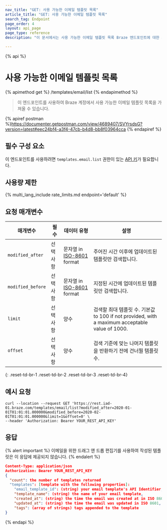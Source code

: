 ```yaml
---
nav_title: "GET: 사용 가능한 이메일 템플릿 목록"
article_title: "GET: 사용 가능한 이메일 템플릿 목록"
search_tag: Endpoint
page_order: 4
layout: api_page
page_type: reference
description: "이 문서에서는 사용 가능한 이메일 템플릿 목록 Braze 엔드포인트에 대한 세부 정보를 간략하게 설명합니다."

---
```

{% api %}
# 사용 가능한 이메일 템플릿 목록
{% apimethod get %}
/templates/email/list
{% endapimethod %}

> 이 엔드포인트를 사용하여 Braze 계정에서 사용 가능한 이메일 템플릿 목록을 가져올 수 있습니다.

{% apiref postman %}https://documenter.getpostman.com/view/4689407/SVYrsdsG?version=latest#eec24bf4-a3f4-47cb-b4d8-bb8f03964cca {% endapiref %}

## 필수 구성 요소
이 엔드포인트를 사용하려면 `templates.email.list` 권한이 있는 [API 키]({{site.baseurl}}/api/api_key/)가 필요합니다.

## 사용량 제한

{% multi_lang_include rate_limits.md endpoint='default' %}

## 요청 매개변수

| 매개변수 | 필수 | 데이터 유형 | 설명 |
|---|---|---|---|
| `modified_after`  | 선택 사항 | 문자열 in [ISO-8601](https://en.wikipedia.org/wiki/ISO_8601) format | 주어진 시간 이후에 업데이트된 템플릿만 검색합니다. |
| `modified_before`  |  선택 사항 | 문자열 in [ISO-8601](https://en.wikipedia.org/wiki/ISO_8601) format | 지정된 시간에 업데이트된 템플릿만 검색합니다. |
| `limit` | 선택 사항 | 양수 | 검색할 최대 템플릿 수. 기본값 to 100 if not provided, with a maximum acceptable value of 1000. |
| `offset`  |  선택 사항 | 양수 | 검색 기준에 맞는 나머지 템플릿을 반환하기 전에 건너뛸 템플릿 수. |
{: .reset-td-br-1 .reset-td-br-2 .reset-td-br-3  .reset-td-br-4}

## 예시 요청
```
curl --location --request GET 'https://rest.iad-01.braze.com/templates/email/list?modified_after=2020-01-01T01:01:01.000000&modified_before=2020-02-01T01:01:01.000000&limit=1&offset=0' \
--header 'Authorization: Bearer YOUR_REST_API_KEY'
```

## 응답 

{% alert important %}
이메일을 위한 드래그 앤 드롭 편집기를 사용하여 작성된 템플릿은 이 응답에 제공되지 않습니다.
{% endalert %}

```json
Content-Type: application/json
Authorization: Bearer YOUR_REST_API_KEY
{
  "count": the number of templates returned
  "templates": [template with the following properties]:
    "email_template_id": (string) your email template's API Identifier,
    "template_name": (string) the name of your email template,
    "created_at": (string) the time the email was created at in ISO 8601,
    "updated_at": (string) the time the email was updated in ISO 8601,
    "tags": (array of strings) tags appended to the template
}
```
{% endapi %}



